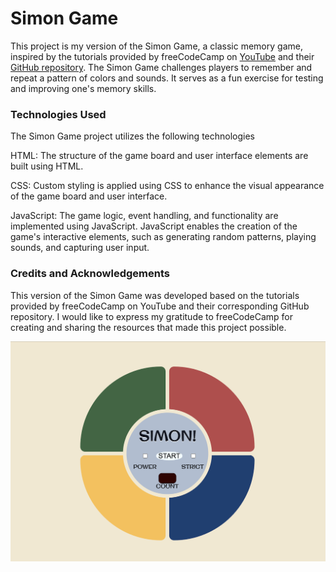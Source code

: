 # Simon Game

This project is my version of the Simon Game, a classic memory game, inspired by the tutorials provided by freeCodeCamp on <a href="https://www.youtube.com/watch?v=n_ec3eowFLQ">YouTube</a> and their <a href= "https://github.com/beaucarnes/simon-game/commit/2cc0493f723646e8ef4b0d3bea8c7e9b2847e46d">GitHub repository</a>. The Simon Game challenges players to remember and repeat a pattern of colors and sounds. It serves as a fun exercise for testing and improving one's memory skills.

### Technologies Used

The Simon Game project utilizes the following technologies

HTML: The structure of the game board and user interface elements are built using HTML.

CSS: Custom styling is applied using CSS to enhance the visual appearance of the game board and user interface.

JavaScript: The game logic, event handling, and functionality are implemented using JavaScript. JavaScript enables the creation of the game's interactive elements, such as generating random patterns, playing sounds, and capturing user input.

### Credits and Acknowledgements

This version of the Simon Game was developed based on the tutorials provided by freeCodeCamp on YouTube and their corresponding GitHub repository. I would like to express my gratitude to freeCodeCamp for creating and sharing the resources that made this project possible.

![simon-game](https://github.com/katiaku/simon-game/blob/main/img/simon-game.png)
